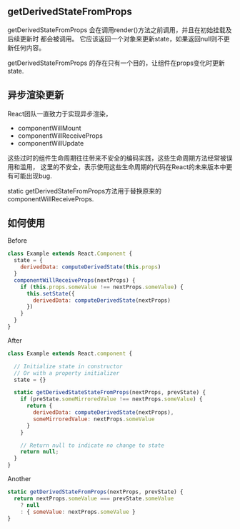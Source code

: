 
## getDerivedStateFromProps

getDerivedStateFromProps 会在调用render()方法之前调用，并且在初始挂载及后续更新时
都会被调用。
它应该返回一个对象来更新state，如果返回null则不更新任何内容。

getDerivedStateFromProps 的存在只有一个目的，让组件在props变化时更新state.

## 异步渲染更新

React团队一直致力于实现异步渲染，

- componentWillMount
- componentWillReceiveProps
- componentWillUpdate

这些过时的组件生命周期往往带来不安全的编码实践，这些生命周期方法经常被误用和滥用，
这里的不安全，表示使用这些生命周期的代码在React的未来版本中更有可能出现bug.

static getDerivedStateFromProps方法用于替换原来的componentWillReceiveProps.

## 如何使用

Before

```js
class Example extends React.Component {
  state = {
    derivedData: computeDerivedState(this.props)
  }
  componentWillReceiveProps(nextProps) {
    if (this.props.someValue !== nextProps.someValue) {
      this.setState({
        derivedData: computeDerivedState(nextProps)
      })
    }
  }
}
```

After

```js
class Example extends React.component {

  // Initialize state in constructor
  // Or with a property initializer
  state = {}

  static getDerivedStateStateFromProps(nextProps, prevState) {
    if (preState.someMirroredValue !== nextProps.someValue) {
      return {
        derivedData: computeDerivedState(nextProps),
        someMirroredValue: nextProps.someValue
      }
    }

    // Return null to indicate no change to state
    return null;
  }
}
```

Another

```js
static getDerivedStateFromProps(nextProps, prevState) {
  return nextProps.someValue === prevState.someValue
    ? null
    : { someValue: nextProps.someValue }
}
```